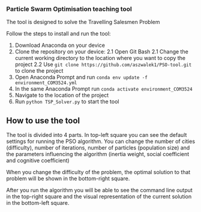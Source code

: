 ### Particle Swarm Optimisation teaching tool
The tool is designed to solve the Travelling Salesmen Problem

Follow the steps to install and run the tool:
1. Download Anaconda on your device
2. Clone the repository on your device:
   2.1 Open Git Bash
   2.1 Change the current working directory to the location where you want to copy the project
   2.2 Use `git clone https://github.com/aszwalek1/PSO-tool.git` to clone the project
3. Open Anaconda Prompt and run `conda env update -f environment_COM3524.yml`
4. In the same Anaconda Prompt run `conda activate environment_COM3524`
5. Navigate to the location of the project
6. Run `python TSP_Solver.py` to start the tool

## How to use the tool
The tool is divided into 4 parts.
In top-left square you can see the default settings for running the PSO algorithm. You can change the number of cities (difficulty), 
number of iterations, number of particles (population size) and the parameters influencing the algorithm (inertia weight, social coefficient and cognitive coefficient)

When you change the difficulty of the problem, the optimal solution to that problem will be shown in the bottom-right square. 

After you run the algorithm you will be able to see the command line output in the top-right square and the visual representation of the current solution in the bottom-left square.

